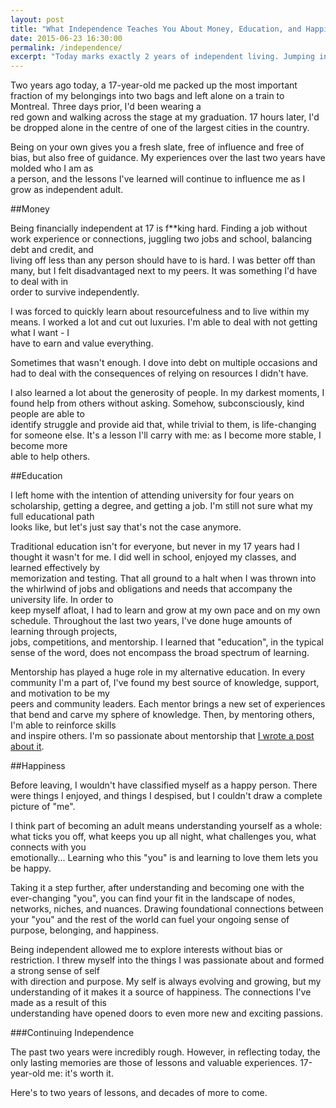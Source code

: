 ```yaml
---
layout: post
title: "What Independence Teaches You About Money, Education, and Happiness"
date: 2015-06-23 16:30:00
permalink: /independence/
excerpt: "Today marks exactly 2 years of independent living. Jumping into the abyss of adulthood necessitates learning hard truths - fast."
---
```



Two years ago today, a 17-year-old me packed up the most important fraction of my belongings into two bags and left alone on a train to Montreal. Three days prior, I'd been wearing a  
red gown and walking across the stage at my graduation. 17 hours later, I'd be dropped alone in the centre of one of the largest cities in the country. 
 
Being on your own gives you a fresh slate, free of influence and free of bias, but also free of guidance. My experiences over the last two years have molded who I am as  
a person, and the lessons I've learned will continue to influence me as I grow as independent adult. 
 
##Money 
 
Being financially independent at 17 is f**king hard. Finding a job without work experience or connections, juggling two jobs and school, balancing debt and credit, and  
living off less than any person should have to is hard. I was better off than many, but I felt disadvantaged next to my peers. It was something I'd have to deal with in  
order to survive independently. 
 
I was forced to quickly learn about resourcefulness and to live within my means. I worked a lot and cut out luxuries. I'm able to deal with not getting what I want - I  
have to earn and value everything. 
 
Sometimes that wasn't enough. I dove into debt on multiple occasions and had to deal with the consequences of relying on resources I didn't have. 
 
I also learned a lot about the generosity of people. In my darkest moments, I found help from others without asking. Somehow, subconsciously, kind people are able to  
identify struggle and provide aid that, while trivial to them, is life-changing for someone else. It's a lesson I'll carry with me: as I become more stable, I become more  
able to help others. 
 
##Education 
 
I left home with the intention of attending university for four years on scholarship, getting a degree, and getting a job. I'm still not sure what my full educational path  
looks like, but let's just say that's not the case anymore. 
 
Traditional education isn't for everyone, but never in my 17 years had I thought it wasn't for me. I did well in school, enjoyed my classes, and learned effectively by  
memorization and testing. That all ground to a halt when I was thrown into the whirlwind of jobs and obligations and needs that accompany the university life. In order to  
keep myself afloat, I had to learn and grow at my own pace and on my own schedule. Throughout the last two years, I've done huge amounts of learning through projects,  
jobs, competitions, and mentorship. I learned that "education", in the typical sense of the word, does not encompass the broad spectrum of learning. 
 
Mentorship has played a huge role in my alternative education. In every community I'm a part of, I've found my best source of knowledge, support, and motivation to be my  
peers and community leaders. Each mentor brings a new set of experiences that bend and carve my sphere of knowledge. Then, by mentoring others, I'm able to reinforce skills  
and inspire others. I'm so passionate about mentorship that [I wrote a post about it](http://blog.ariari.io/mentoring/). 
 
##Happiness 
 
Before leaving, I wouldn't have classified myself as a happy person. There were things I enjoyed, and things I despised, but I couldn't draw a complete picture of "me". 
 
I think part of becoming an adult means understanding yourself as a whole: what ticks you off, what keeps you up all night, what challenges you, what connects with you  
emotionally... Learning who this "you" is and learning to love them lets you be happy. 
 
Taking it a step further, after understanding and becoming one with the ever-changing "you", you can find your fit in the landscape of nodes, networks, niches, and nuances. 
Drawing foundational connections between your "you" and the rest of the world can fuel your ongoing sense of purpose, belonging, and happiness. 
 
Being independent allowed me to explore interests without bias or restriction. I threw myself into the things I was passionate about and formed a strong sense of self  
with direction and purpose. My self is always evolving and growing, but my understanding of it makes it a source of happiness. The connections I've made as a result of this  
understanding have opened doors to even more new and exciting passions. 
 
###Continuing Independence 
 
The past two years were incredibly rough. However, in reflecting today, the only lasting memories are those of lessons and valuable experiences. 17-year-old me: it's worth it. 
 
Here's to two years of lessons, and decades of more to come.

